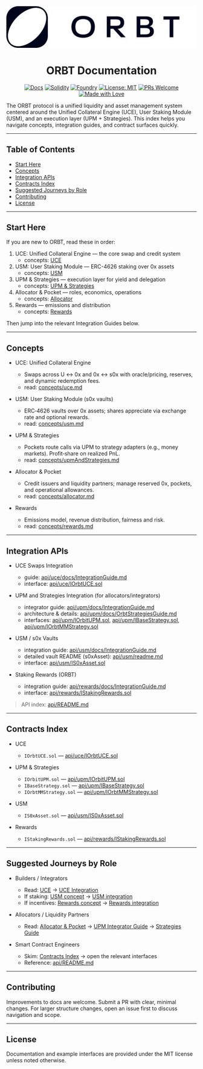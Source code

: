 <div align="center">

<img src="assets/orbt.jpeg" alt="ORBT Logo" width="600"/>

# ORBT Documentation

[![Docs](https://img.shields.io/badge/Docs-Start%20Here-4c9aff)](#start-here)
[![Solidity](https://img.shields.io/badge/Solidity-0.8.20%2B-363636?logo=solidity)](#contracts-index)
[![Foundry](https://img.shields.io/badge/Tested%20with-Foundry-2ea44f)](https://book.getfoundry.sh/)
[![License: MIT](https://img.shields.io/badge/License-MIT-yellow.svg)](#license)
[![PRs Welcome](https://img.shields.io/badge/PRs-welcome-brightgreen.svg)](#contributing)
[![Made with Love](https://img.shields.io/badge/Made%20with-%E2%9D%A4-ff69b4)](#)

</div>

The ORBT protocol is a unified liquidity and asset management system centered around the Unified Collateral Engine (UCE), User Staking Module (USM), and an execution layer (UPM + Strategies). This index helps you navigate concepts, integration guides, and contract surfaces quickly.

---

## Table of Contents

- [Start Here](#start-here)
- [Concepts](#concepts)
- [Integration APIs](#integration-apis)
- [Contracts Index](#contracts-index)
- [Suggested Journeys by Role](#suggested-journeys-by-role)
- [Contributing](#contributing)
- [License](#license)

---

## Start Here

If you are new to ORBT, read these in order:

1. UCE: Unified Collateral Engine — the core swap and credit system
   - concepts: [UCE](concepts/uce.md)
2. USM: User Staking Module — ERC-4626 staking over 0x assets
   - concepts: [USM](concepts/usm.md)
3. UPM & Strategies — execution layer for yield and delegation
   - concepts: [UPM & Strategies](concepts/upmAndStrategies.md)
4. Allocator & Pocket — roles, economics, operations
   - concepts: [Allocator](concepts/allocator.md)
5. Rewards — emissions and distribution
   - concepts: [Rewards](concepts/rewards.md)

Then jump into the relevant Integration Guides below.

---

## Concepts

- UCE: Unified Collateral Engine
  - Swaps across U ↔ 0x and 0x ↔ s0x with oracle/pricing, reserves, and dynamic redemption fees.
  - read: [concepts/uce.md](concepts/uce.md)

- USM: User Staking Module (s0x vaults)
  - ERC‑4626 vaults over 0x assets; shares appreciate via exchange rate and optional rewards.
  - read: [concepts/usm.md](concepts/usm.md)

- UPM & Strategies
  - Pockets route calls via UPM to strategy adapters (e.g., money markets). Profit‑share on realized PnL.
  - read: [concepts/upmAndStrategies.md](concepts/upmAndStrategies.md)

- Allocator & Pocket
  - Credit issuers and liquidity partners; manage reserved 0x, pockets, and operational allowances.
  - read: [concepts/allocator.md](concepts/allocator.md)

- Rewards
  - Emissions model, revenue distribution, fairness and risk.
  - read: [concepts/rewards.md](concepts/rewards.md)

---

## Integration APIs

- UCE Swaps Integration
  - guide: [api/uce/docs/IntegrationGuide.md](api/uce/docs/IntegrationGuide.md)
  - interface: [api/uce/IOrbtUCE.sol](api/uce/IOrbtUCE.sol)

- UPM and Strategies Integration (for allocators/integrators)
  - integrator guide: [api/upm/docs/IntegrationGuide.md](api/upm/docs/IntegrationGuide.md)
  - architecture & details: [api/upm/docs/OrbtStrategiesGuide.md](api/upm/docs/OrbtStrategiesGuide.md)
  - interfaces: [api/upm/IOrbitUPM.sol](api/upm/IOrbitUPM.sol), [api/upm/IBaseStrategy.sol](api/upm/IBaseStrategy.sol), [api/upm/IOrbtMMStrategy.sol](api/upm/IOrbtMMStrategy.sol)

- USM / s0x Vaults
  - integration guide: [api/usm/docs/IntegrationGuide.md](api/usm/docs/IntegrationGuide.md)
  - detailed vault README (s0xAsset): [api/usm/readme.md](api/usm/readme.md)
  - interface: [api/usm/IS0xAsset.sol](api/usm/IS0xAsset.sol)

- Staking Rewards (ORBT)
  - integration guide: [api/rewards/docs/IntegrationGuide.md](api/rewards/docs/IntegrationGuide.md)
  - interface: [api/rewards/IStakingRewards.sol](api/rewards/IStakingRewards.sol)

> API index: [api/README.md](api/README.md)

---

## Contracts Index

- UCE
  - `IOrbtUCE.sol` — [api/uce/IOrbtUCE.sol](api/uce/IOrbtUCE.sol)

- UPM & Strategies
  - `IOrbitUPM.sol` — [api/upm/IOrbitUPM.sol](api/upm/IOrbitUPM.sol)
  - `IBaseStrategy.sol` — [api/upm/IBaseStrategy.sol](api/upm/IBaseStrategy.sol)
  - `IOrbtMMStrategy.sol` — [api/upm/IOrbtMMStrategy.sol](api/upm/IOrbtMMStrategy.sol)

- USM
  - `IS0xAsset.sol` — [api/usm/IS0xAsset.sol](api/usm/IS0xAsset.sol)

- Rewards
  - `IStakingRewards.sol` — [api/rewards/IStakingRewards.sol](api/rewards/IStakingRewards.sol)

---

## Suggested Journeys by Role

- Builders / Integrators
  - Read: [UCE](concepts/uce.md) → [UCE Integration](api/uce/docs/IntegrationGuide.md)
  - If staking: [USM concept](concepts/usm.md) → [USM integration](api/usm/docs/IntegrationGuide.md)
  - If incentives: [Rewards concept](concepts/rewards.md) → [Rewards integration](api/rewards/docs/IntegrationGuide.md)

- Allocators / Liquidity Partners
  - Read: [Allocator & Pocket](concepts/allocator.md) → [UPM Integrator Guide](api/upm/docs/IntegrationGuide.md) → [Strategies Guide](api/upm/docs/OrbtStrategiesGuide.md)

- Smart Contract Engineers
  - Skim: [Contracts Index](#contracts-index) → open the relevant interfaces
  - Reference: [api/README.md](api/README.md)

---

## Contributing

Improvements to docs are welcome. Submit a PR with clear, minimal changes. For larger structure changes, open an issue first to discuss navigation and scope.

---

## License

Documentation and example interfaces are provided under the MIT license unless noted otherwise.


